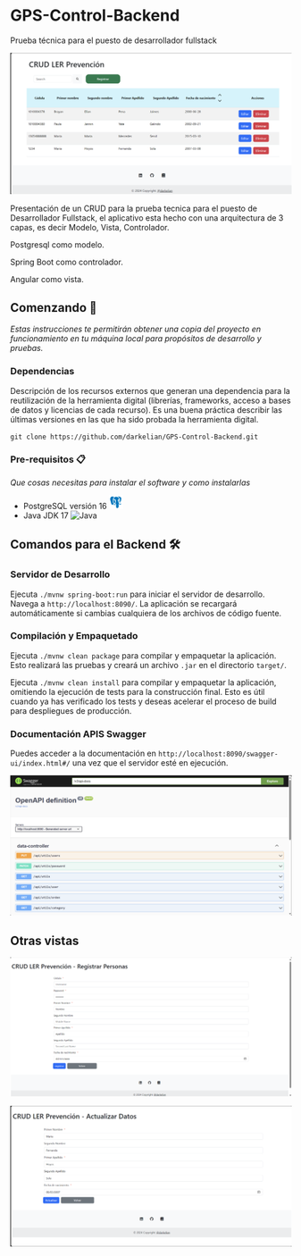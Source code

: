 # GPS-Control-Backend
Prueba técnica para el puesto de desarrollador fullstack

<p align="center"><img src="https://github.com/darkelian/CRUD_LER_Prevencion/blob/main/Frontend/src/assets/GitImg/image.png"/></p> 
Presentación de un CRUD para la prueba tecnica para el puesto de Desarrollador Fullstack, el aplicativo esta hecho con una arquitectura de 3 capas, es decir Modelo, Vista, Controlador.

Postgresql como modelo.

Spring Boot como controlador.

Angular como vista.

## Comenzando 🚀

_Estas instrucciones te permitirán obtener una copia del proyecto en funcionamiento en tu máquina local para propósitos de desarrollo y pruebas._

### Dependencias
Descripción de los recursos externos que generan una dependencia para la reutilización de la herramienta digital (librerías, frameworks, acceso a bases de datos y licencias de cada recurso). Es una buena práctica describir las últimas versiones en las que ha sido probada la herramienta digital. 

    git clone https://github.com/darkelian/GPS-Control-Backend.git


### Pre-requisitos 📋

_Que cosas necesitas para instalar el software y como instalarlas_
- PostgreSQL versión 16  <img src="https://github.com/aggranadoss/aggranadoss/blob/main/Image/postgresql.svg" width="25" alt="PostgreSQL">
- Java JDK 17   <img src="https://camo.githubusercontent.com/96ef9bc88cefded19b3d9149c39735441396e675297081a5c3ebb42452fc0761/68747470733a2f2f69636f6e2d6c6962726172792e636f6d2f696d616765732f6a6176612d69636f6e2d706e672f6a6176612d69636f6e2d706e672d322e6a7067" width="25" alt="Java">
## Comandos para el Backend 🛠️

### Servidor de Desarrollo

Ejecuta `./mvnw spring-boot:run` para iniciar el servidor de desarrollo. Navega a `http://localhost:8090/`. La aplicación se recargará automáticamente si cambias cualquiera de los archivos de código fuente.

### Compilación y Empaquetado

Ejecuta `./mvnw clean package` para compilar y empaquetar la aplicación. Esto realizará las pruebas y creará un archivo `.jar` en el directorio `target/`.


Ejecuta `./mvnw clean install` para compilar y empaquetar la aplicación, omitiendo la ejecución de tests para la construcción final. Esto es útil cuando ya has verificado los tests y deseas acelerar el proceso de build para despliegues de producción.

### Documentación APIS Swagger

Puedes acceder a la documentación en `http://localhost:8090/swagger-ui/index.html#/` una vez que el servidor esté en ejecución.
<p align="center"><img src="https://github.com/darkelian/CRUD_LER_Prevencion/blob/main/Frontend/src/assets/GitImg/image2.png"/></p>

## Otras vistas
<p align="center"><img src="https://github.com/darkelian/CRUD_LER_Prevencion/blob/main/Frontend/src/assets/GitImg/image3.png"/></p>
<p align="center"><img src="https://github.com/darkelian/CRUD_LER_Prevencion/blob/main/Frontend/src/assets/GitImg/image4.png"/></p>
